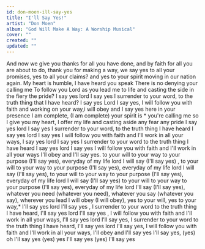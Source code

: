 ```yaml
---
id: don-moen-ill-say-yes
title: "I'll Say Yes!"
artist: "Don Moen"
album: "God Will Make A Way: A Worship Musical"
cover: ""
created: ""
updated: ""
---
```


And now we give you thanks for all you have done, and by faith for all you are about to do, thank you for making a way, we say yes to all your promises, yes to all your claims? and yes to your spirit moving in our nation again.
My heart is humble, I have heard you speak
There is no denying your calling me
To follow you Lord as you lead me to life and casting the side in the fiery the pride? I say yes lord I say yes I surrender to your word, to the truth thing that l have heard? I say yes Lord l say yes, l will follow you with faith and working on your way,i will obey and I say yes here in your presence I am complete, (I am complete) your spirit is * you're calling me so I give you my heart, I offer my life and casting aside any fear any pride I say yes lord I say yes I surrender to your word, to the truth thing I have heard I say yes lord I say yes I will follow you with faith and I'll work in all your ways, I say yes lord I say yes I surrender to your word to the truth thing I have heard I say yes lord I say yes I will follow you with faith and I'll work in all your ways I'll obey and I'll say yes. to your will to your way to your purpose (I'll say yes), everyday of my life lord I will say (I'll say yes) , to your will to your way to your purpose (I'll say yes), everyday of my life lord I will say (I'll say yes), to your will to your way to your purpose (I'll say yes), everyday of my life lord I will say (I'll say yes) to your will to your way to your purpose (I'll say yes),  everyday of my life lord I'll say (I'll say yes), whatever you need (whatever you need), whatever you say (whatever you say), wherever you lead I will obey (I will obey), yes to your will, yes to your way,* I'll say yes lord I'll say yes , I surrender to your word to the truth thing I have heard, I'll say yes lord I'll say yes , I will follow you with faith and I'll work in all your ways, I'll say yes lord I'll say yes, I surrender to your word to the truth thing I have heard, I'll say yes lord I'll say yes, I will follow you with faith and I'll work in all your ways, I'll obey and I'll say yes I'll say yes, (yes) oh I'll say yes (yes) yes I'll say yes (yes) I'll say yes